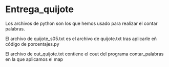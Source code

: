 # Entrega_quijote
Los archivos de python son los que hemos usado para realizar el contar palabras.

El archivo de quijote_s05.txt es el archivo de quijote.txt tras aplicarle eñ código de porcentajes.py

El archivo de out_quijote.txt contiene el cout del programa contar_palabras en la que aplicamos el map
